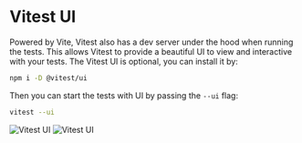 # Vitest UI

Powered by Vite, Vitest also has a dev server under the hood when running the tests. This allows Vitest to provide a beautiful UI to view and interactive with your tests. The Vitest UI is optional, you can install it by:

```bash
npm i -D @vitest/ui
```

Then you can start the tests with UI by passing the `--ui` flag:

```bash
vitest --ui
```

<!-- Then you can visit the Vitest UI at [`http://localhost:51204/__vitest__/`](http://localhost:51204/__vitest__/). -->


<img alt="Vitest UI" img-light src="https://user-images.githubusercontent.com/11247099/171992267-5cae2fa0-b927-400a-8eb1-da776974cb61.png">
<img alt="Vitest UI" img-dark src="https://user-images.githubusercontent.com/11247099/171992272-7c6057e2-80c3-4b17-a7b6-0ac28e5a5e0b.png">
